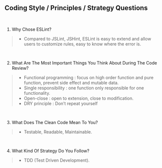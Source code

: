 ## Coding Style / Principles / Strategy Questions
<br/>

1. Why Chose ESLint?
> - Compared to JSLint, JSHint, ESLint is easy to extend and allow users to customize rules, easy to know where the error is.
<br/>

2. What Are The Most Important Things You Think About During The Code Review? 
> - Functional programming : focus on high order function and pure function, prevent side effect and mutable data. 
> - Single responsibility : one function only responsible for one functionality. 
> - Open-close : open to extension, close to modification. 
> - DRY principle : Don’t repeat yourself
<br/>

3. What Does The Clean Code Mean To You? 
> - Testable, Readable, Maintainable.
<br/>

4. What Kind Of Strategy Do You Follow? 
> - TDD (Test Driven Development).
<br/>

